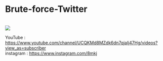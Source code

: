 # Brute-force-Twitter

<br/>
<img src="https://f.top4top.net/p_679e2yke1.png" />
<br/>


YouTube : https://www.youtube.com/channel/UCQKMd8MZdk6dn7qjaIj47Hg/videos?view_as=subscriber                                                
instagram : https://www.instagram.com/8mkj                                                                                                  

